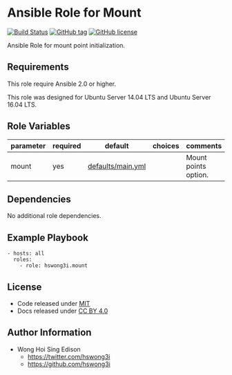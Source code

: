 Ansible Role for Mount
======================

[![Build Status](https://travis-ci.org/pantarei/ansible-role-mount.svg?branch=master)](https://travis-ci.org/pantarei/ansible-role-mount)
[![GitHub tag](https://img.shields.io/github/tag/pantarei/ansible-role-mount.svg)](https://github.com/pantarei/ansible-role-mount)
[![GitHub license](https://img.shields.io/github/license/pantarei/ansible-role-mount.svg)](https://github.com/pantarei/ansible-role-mount/blob/master/LICENSE)

Ansible Role for mount point initialization.

Requirements
------------

This role require Ansible 2.0 or higher.

This role was designed for Ubuntu Server 14.04 LTS and Ubuntu Server 16.04 LTS.

Role Variables
--------------

<table>
<colgroup>
<col width="20%" />
<col width="20%" />
<col width="20%" />
<col width="20%" />
<col width="20%" />
</colgroup>
<thead>
<tr class="header">
<th>parameter</th>
<th>required</th>
<th>default</th>
<th>choices</th>
<th>comments</th>
</tr>
</thead>
<tbody>
<tr class="odd">
<td>mount</td>
<td>yes</td>
<td><a href="https://github.com/pantarei/ansible-role-mount/blob/master/defaults/main.yml">defaults/main.yml</a></td>
<td></td>
<td>Mount points option.</td>
</tr>
</tbody>
</table>

Dependencies
------------

No additional role dependencies.

Example Playbook
----------------

    - hosts: all
      roles:
        - role: hswong3i.mount

License
-------

-   Code released under [MIT](https://github.com/pantarei/ansible-role-mount/blob/master/LICENSE)
-   Docs released under [CC BY 4.0](http://creativecommons.org/licenses/by/4.0/)

Author Information
------------------

-   Wong Hoi Sing Edison
    -   <a href="https://twitter.com/hswong3i" class="uri" class="uri">https://twitter.com/hswong3i</a>
    -   <a href="https://github.com/hswong3i" class="uri" class="uri">https://github.com/hswong3i</a>

